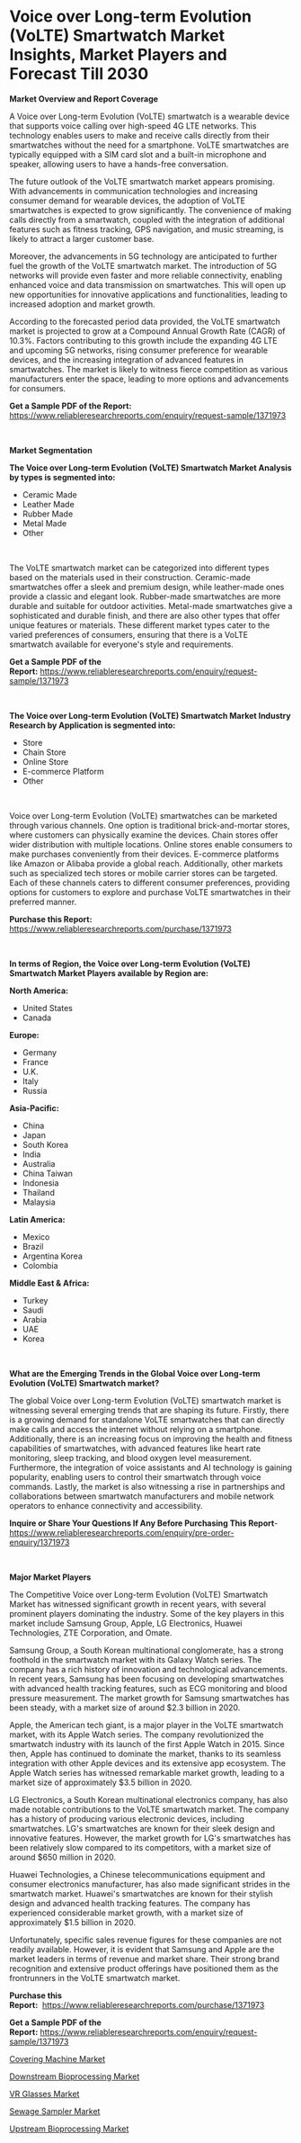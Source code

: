 <p><h1>Voice over Long-term Evolution (VoLTE) Smartwatch Market Insights, Market Players and Forecast Till 2030</h1></p><p><strong>Market Overview and Report Coverage</strong></p>
<p><p>A Voice over Long-term Evolution (VoLTE) smartwatch is a wearable device that supports voice calling over high-speed 4G LTE networks. This technology enables users to make and receive calls directly from their smartwatches without the need for a smartphone. VoLTE smartwatches are typically equipped with a SIM card slot and a built-in microphone and speaker, allowing users to have a hands-free conversation.</p><p>The future outlook of the VoLTE smartwatch market appears promising. With advancements in communication technologies and increasing consumer demand for wearable devices, the adoption of VoLTE smartwatches is expected to grow significantly. The convenience of making calls directly from a smartwatch, coupled with the integration of additional features such as fitness tracking, GPS navigation, and music streaming, is likely to attract a larger customer base.</p><p>Moreover, the advancements in 5G technology are anticipated to further fuel the growth of the VoLTE smartwatch market. The introduction of 5G networks will provide even faster and more reliable connectivity, enabling enhanced voice and data transmission on smartwatches. This will open up new opportunities for innovative applications and functionalities, leading to increased adoption and market growth.</p><p>According to the forecasted period data provided, the VoLTE smartwatch market is projected to grow at a Compound Annual Growth Rate (CAGR) of 10.3%. Factors contributing to this growth include the expanding 4G LTE and upcoming 5G networks, rising consumer preference for wearable devices, and the increasing integration of advanced features in smartwatches. The market is likely to witness fierce competition as various manufacturers enter the space, leading to more options and advancements for consumers.</p></p>
<p><strong>Get a Sample PDF of the Report:</strong> <a href="https://www.reliableresearchreports.com/enquiry/request-sample/1371973">https://www.reliableresearchreports.com/enquiry/request-sample/1371973</a></p>
<p>&nbsp;</p>
<p><strong>Market Segmentation</strong></p>
<p><strong>The Voice over Long-term Evolution (VoLTE) Smartwatch Market Analysis by types is segmented into:</strong></p>
<p><ul><li>Ceramic Made</li><li>Leather Made</li><li>Rubber Made</li><li>Metal Made</li><li>Other</li></ul></p>
<p>&nbsp;</p>
<p><p>The VoLTE smartwatch market can be categorized into different types based on the materials used in their construction. Ceramic-made smartwatches offer a sleek and premium design, while leather-made ones provide a classic and elegant look. Rubber-made smartwatches are more durable and suitable for outdoor activities. Metal-made smartwatches give a sophisticated and durable finish, and there are also other types that offer unique features or materials. These different market types cater to the varied preferences of consumers, ensuring that there is a VoLTE smartwatch available for everyone's style and requirements.</p></p>
<p><strong>Get a Sample PDF of the Report:</strong>&nbsp;<a href="https://www.reliableresearchreports.com/enquiry/request-sample/1371973">https://www.reliableresearchreports.com/enquiry/request-sample/1371973</a></p>
<p>&nbsp;</p>
<p><strong>The Voice over Long-term Evolution (VoLTE) Smartwatch Market Industry Research by Application is segmented into:</strong></p>
<p><ul><li>Store</li><li>Chain Store</li><li>Online Store</li><li>E-commerce Platform</li><li>Other</li></ul></p>
<p>&nbsp;</p>
<p><p>Voice over Long-term Evolution (VoLTE) smartwatches can be marketed through various channels. One option is traditional brick-and-mortar stores, where customers can physically examine the devices. Chain stores offer wider distribution with multiple locations. Online stores enable consumers to make purchases conveniently from their devices. E-commerce platforms like Amazon or Alibaba provide a global reach. Additionally, other markets such as specialized tech stores or mobile carrier stores can be targeted. Each of these channels caters to different consumer preferences, providing options for customers to explore and purchase VoLTE smartwatches in their preferred manner.</p></p>
<p><strong>Purchase this Report:</strong>&nbsp; <a href="https://www.reliableresearchreports.com/purchase/1371973">https://www.reliableresearchreports.com/purchase/1371973</a></p>
<p>&nbsp;</p>
<p><strong>In terms of Region, the Voice over Long-term Evolution (VoLTE) Smartwatch Market Players available by Region are:</strong></p>
<p>
    <p> <strong> North America: </strong>
        <ul>
            <li>United States</li>
            <li>Canada</li>
        </ul>
        </p> 
    <p> <strong> Europe: </strong>
        <ul>
            <li>Germany</li>
            <li>France</li>
            <li>U.K.</li>
            <li>Italy</li>
            <li>Russia</li>
        </ul>
        </p> 
    <p> <strong> Asia-Pacific: </strong>
        <ul>
            <li>China</li>
            <li>Japan</li>
            <li>South Korea</li>
            <li>India</li>
            <li>Australia</li>
            <li>China Taiwan</li>
            <li>Indonesia</li>
            <li>Thailand</li>
            <li>Malaysia</li>
        </ul>
        </p> 
    <p> <strong> Latin America: </strong>
        <ul>
            <li>Mexico</li>
            <li>Brazil</li>
            <li>Argentina Korea</li>
            <li>Colombia</li>
        </ul>
        </p> 
    <p> <strong> Middle East & Africa: </strong>
        <ul>
            <li>Turkey</li>
            <li>Saudi</li>
            <li>Arabia</li>
            <li>UAE</li>
            <li>Korea</li>
        </ul>
    </p>
    </p>
<p>&nbsp;</p>
<p><strong>What are the Emerging Trends in the Global Voice over Long-term Evolution (VoLTE) Smartwatch market?</strong></p>
<p><p>The global Voice over Long-term Evolution (VoLTE) smartwatch market is witnessing several emerging trends that are shaping its future. Firstly, there is a growing demand for standalone VoLTE smartwatches that can directly make calls and access the internet without relying on a smartphone. Additionally, there is an increasing focus on improving the health and fitness capabilities of smartwatches, with advanced features like heart rate monitoring, sleep tracking, and blood oxygen level measurement. Furthermore, the integration of voice assistants and AI technology is gaining popularity, enabling users to control their smartwatch through voice commands. Lastly, the market is also witnessing a rise in partnerships and collaborations between smartwatch manufacturers and mobile network operators to enhance connectivity and accessibility.</p></p>
<p><strong>Inquire or Share Your Questions If Any Before Purchasing This Report</strong>- <a href="https://www.reliableresearchreports.com/enquiry/pre-order-enquiry/1371973">https://www.reliableresearchreports.com/enquiry/pre-order-enquiry/1371973</a></p>
<p>&nbsp;</p>
<p><strong>Major Market Players</strong></p>
<p><p>The Competitive Voice over Long-term Evolution (VoLTE) Smartwatch Market has witnessed significant growth in recent years, with several prominent players dominating the industry. Some of the key players in this market include Samsung Group, Apple, LG Electronics, Huawei Technologies, ZTE Corporation, and Omate.</p><p>Samsung Group, a South Korean multinational conglomerate, has a strong foothold in the smartwatch market with its Galaxy Watch series. The company has a rich history of innovation and technological advancements. In recent years, Samsung has been focusing on developing smartwatches with advanced health tracking features, such as ECG monitoring and blood pressure measurement. The market growth for Samsung smartwatches has been steady, with a market size of around $2.3 billion in 2020.</p><p>Apple, the American tech giant, is a major player in the VoLTE smartwatch market, with its Apple Watch series. The company revolutionized the smartwatch industry with its launch of the first Apple Watch in 2015. Since then, Apple has continued to dominate the market, thanks to its seamless integration with other Apple devices and its extensive app ecosystem. The Apple Watch series has witnessed remarkable market growth, leading to a market size of approximately $3.5 billion in 2020.</p><p>LG Electronics, a South Korean multinational electronics company, has also made notable contributions to the VoLTE smartwatch market. The company has a history of producing various electronic devices, including smartwatches. LG's smartwatches are known for their sleek design and innovative features. However, the market growth for LG's smartwatches has been relatively slow compared to its competitors, with a market size of around $650 million in 2020.</p><p>Huawei Technologies, a Chinese telecommunications equipment and consumer electronics manufacturer, has also made significant strides in the smartwatch market. Huawei's smartwatches are known for their stylish design and advanced health tracking features. The company has experienced considerable market growth, with a market size of approximately $1.5 billion in 2020.</p><p>Unfortunately, specific sales revenue figures for these companies are not readily available. However, it is evident that Samsung and Apple are the market leaders in terms of revenue and market share. Their strong brand recognition and extensive product offerings have positioned them as the frontrunners in the VoLTE smartwatch market.</p></p>
<p><strong>Purchase this Report:</strong>&nbsp;&nbsp;<a href="https://www.reliableresearchreports.com/purchase/1371973">https://www.reliableresearchreports.com/purchase/1371973</a></p>
<p></p>
<p><strong>Get a Sample PDF of the Report:</strong>&nbsp;<a href="https://www.reliableresearchreports.com/enquiry/request-sample/1371973">https://www.reliableresearchreports.com/enquiry/request-sample/1371973</a></p>
<p><p><a href="https://www.linkedin.com/pulse/decoding-covering-machine-market-deep-dive-latest-n9cme/">Covering Machine Market</a></p><p><a href="https://medium.com/@aliwilldvm/downstream-bioprocessing-market-size-cagr-trends-2024-2030-698fb66d9ee2">Downstream Bioprocessing Market</a></p><p><a href="https://www.linkedin.com/pulse/vr-glasses-market-insights-players-forecast-till-2030-art-research-iqu6e/">VR Glasses Market</a></p><p><a href="https://www.linkedin.com/pulse/decoding-sewage-sampler-market-deep-dive-latest-trends-sjcqe/">Sewage Sampler Market</a></p><p><a href="https://medium.com/@dinafritsch/upstream-bioprocessing-market-size-cagr-trends-2024-2030-2843c7dd7ed0">Upstream Bioprocessing Market</a></p></p>